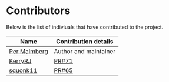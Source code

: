 # Contributors

Below is the list of indiviuals that have contributed to the project.

|Name|Contribution details
|----|----|
|[Per Malmberg](https://github.com/PerMalmberg)|Author and maintainer|
|[KerryRJ](https://github.com/KerryRJ)|[PR#71](https://github.com/PerMalmberg/Smooth/pull/71)|
|[squonk11]([https://github.com/squonk11)|[PR#65](https://github.com/PerMalmberg/Smooth/pull/65)|